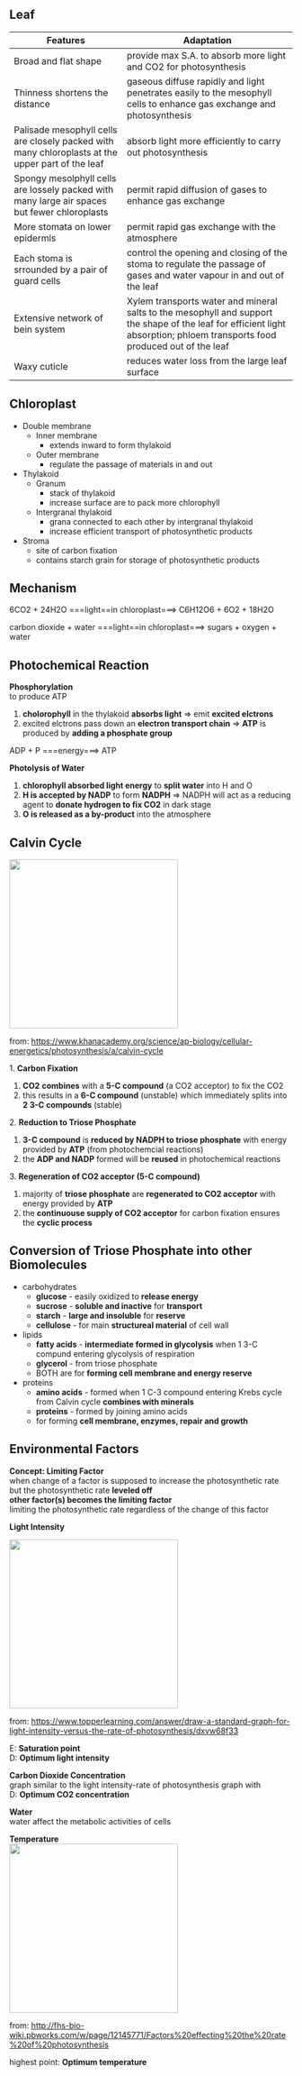 ## Leaf  

Features | Adaptation
--- | ---
Broad and flat shape | provide max S.A. to absorb more light and CO2 for photosynthesis  
Thinness shortens the distance | gaseous diffuse rapidly and light penetrates easily to the mesophyll cells to enhance gas exchange and photosynthesis  
Palisade mesophyll cells are closely packed with many chloroplasts at the upper part of the leaf | absorb light more efficiently to carry out photosynthesis
Spongy mesolphyll cells are lossely packed with many large air spaces but fewer chloroplasts | permit rapid diffusion of gases to enhance gas exchange  
More stomata on lower epidermis | permit rapid gas exchange with the atmosphere
Each stoma is srrounded by a pair of guard cells | control the opening and closing of the stoma to regulate the passage of gases and water vapour in and out of the leaf
Extensive network of bein system | Xylem transports water and mineral salts to the mesophyll and support the shape of the leaf for efficient light absorption; phloem transports food produced out of the leaf
Waxy cuticle | reduces water loss from the large leaf surface

## Chloroplast
- Double membrane
	- Inner membrane
		- extends inward to form thylakoid
	- Outer membrane
		- regulate the passage of materials in and out
- Thylakoid
	- Granum
		- stack of thylakoid
		- increase surface are to pack more chlorophyll
	- Intergranal thylakoid
		- grana connected to each other by intergranal thylakoid
		- increase efficient transport of photosynthetic products
- Stroma
	- site of carbon fixation
	- contains starch grain for storage of photosynthetic products

## Mechanism

6CO2 + 24H2O 	===light==in chloroplast===>	C6H12O6 + 6O2 + 18H2O  
  
carbon dioxide + water 	===light==in chloroplast===>	sugars + oxygen + water  

## Photochemical Reaction  

**Phosphorylation**  
to produce ATP

1. **cholorophyll** in the thylakoid **absorbs light** => emit **excited elctrons**
2. excited elctrons pass down an **electron transport chain** => **ATP** is produced by **adding a phosphate group**  

ADP + P ===energy===> ATP  

**Photolysis of Water**  

1. **chlorophyll absorbed light energy** to **split water** into H and O
2. **H is accepted by NADP** to form **NADPH** => NADPH will act as a reducing agent to **donate hydrogen to fix CO2** in dark stage
3. **O is released as a by-product** into the atmosphere

## Calvin Cycle  

<img src="https://cdn.kastatic.org/ka-perseus-images/4c9fbc7e4f158fd4bf3e1114e9a7ebe47d08f020.png" height="300">

from: https://www.khanacademy.org/science/ap-biology/cellular-energetics/photosynthesis/a/calvin-cycle

1\. **Carbon Fixation**  
1. **CO2** **combines** with a **5-C compound** (a CO2 acceptor) to fix the CO2
2. this results in a **6-C compound** (unstable) which immediately splits into **2 3-C compounds** (stable)

2\. **Reduction to Triose Phosphate**
1. **3-C compound** is **reduced by NADPH to triose phosphate** with energy provided by **ATP** (from photochemcial reactions)
2. the **ADP and NADP** formed will be **reused** in photochemical reactions

3\. **Regeneration of CO2 acceptor (5-C compound)**
1. majority of **triose phosphate** are **regenerated to CO2 acceptor** with energy provided by **ATP**
2. the **continuouse supply of CO2 acceptor** for carbon fixation ensures the **cyclic process**

## Conversion of Triose Phosphate into other Biomolecules

- carbohydrates
	- **glucose** - easily oxidized to **release energy**
	- **sucrose** - **soluble and inactive** for **transport**
	- **starch** - **large and insoluble** for **reserve**
	- **cellulose** - for main **structureal material** of cell wall
- lipids
	- **fatty acids** - **intermediate formed in glycolysis** when 1 3-C compund entering glycolysis of respiration
	- **glycerol** - from triose phosphate
	- BOTH are for **forming cell membrane and energy reserve**
- proteins
	- **amino acids** - formed when 1 C-3 compound entering Krebs cycle from Calvin cycle **combines with minerals**
	- **proteins** - formed by joining amino acids
	- for forming **cell membrane, enzymes, repair and growth**

## Environmental Factors

**Concept: Limiting Factor**  
when change of a factor is supposed to increase the photosynthetic rate  
but the photosynthetic rate **leveled off**  
**other factor(s) becomes the limiting factor**  
limiting the photosynthetic rate regardless of the change of this factor

**Light Intensity**

<img src="https://images.topperlearning.com/topper/question_uploads/CBSE_Bio11_FactorsAffectingPhotosyn_SAQ_CLA_files/20140724095547_image002.jpg" height="300">


from: https://www.topperlearning.com/answer/draw-a-standard-graph-for-light-intensity-versus-the-rate-of-photosynthesis/dxvw68f33

E: **Saturation point**  
D: **Optimum light intensity**  

**Carbon Dioxide Concentration**  
graph similar to the light intensity-rate of photosynthesis graph with  
D: **Optimum CO2 concentration**

**Water**  
water affect the metabolic activities of cells  

**Temperature**  
<img src="https://fhs-bio-wiki.pbworks.com/f/optimum%20temperature%20affecting%20photosynthesis.jpg" height="300">

from: http://fhs-bio-wiki.pbworks.com/w/page/12145771/Factors%20effecting%20the%20rate%20of%20photosynthesis

highest point: **Optimum temperature**
